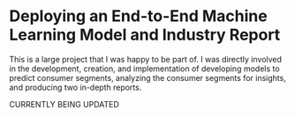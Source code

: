 # Deploying an End-to-End Machine Learning Model and Industry Report

This is a large project that I was happy to be part of. I was directly involved in the development, creation, and implementation of
developing models to predict consumer segments, analyzing the consumer segments for insights, and producing two in-depth reports.

CURRENTLY BEING UPDATED
